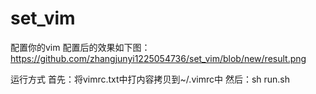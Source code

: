 # set_vim
配置你的vim
配置后的效果如下图：
https://github.com/zhangjunyi1225054736/set_vim/blob/new/result.png

运行方式
首先：将vimrc.txt中打内容拷贝到~/.vimrc中
然后：sh run.sh
